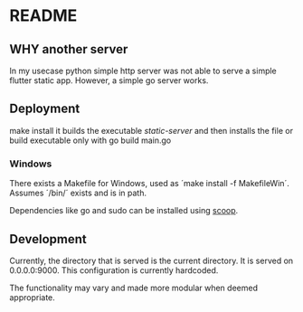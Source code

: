# README
## WHY another server
In my usecase python simple http server was not able to serve a simple flutter static app. However, a simple go server works.

## Deployment
make install
it builds the executable _static-server_ and then installs the file
or build executable only with go build main.go

### Windows
There exists a Makefile for Windows, used as ´make install -f MakefileWin´.
Assumes ´/bin/´ exists and is in path.

Dependencies like go and sudo can be installed using [scoop](scoop.sh).

## Development
Currently, the directory that is served is the current directory. It is served on 0.0.0.0:9000. This configuration is currently hardcoded.

The functionality may vary and made more modular when deemed appropriate. 
